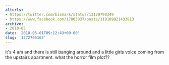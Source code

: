 ```yaml
---
alturls:
- https://twitter.com/bismark/status/13179798349
- https://www.facebook.com/17803937/posts/119189921433813
archive:
- 2010-05
date: '2010-05-01T09:12:43+00:00'
slug: '1272705163'
---
```


it's 4 am and there is still banging around and a little girls voice coming from the upstairs apartment. what the horror film plot??

